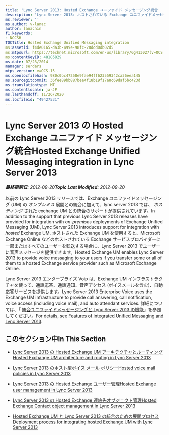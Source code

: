 ```yaml
---
title: 'Lync Server 2013: Hosted Exchange ユニファイド メッセージング統合'
description: 'Lync Server 2013: ホストされている Exchange ユニファイドメッセージングの統合。'
ms.reviewer: ''
ms.author: v-lanac
author: lanachin
f1.keywords:
- NOCSH
TOCTitle: Hosted Exchange Unified Messaging integration
ms:assetid: f4de0165-da3b-499e-98fc-28ddd0db02d5
ms:mtpsurl: https://technet.microsoft.com/en-us/library/Gg413027(v=OCS.15)
ms:contentKeyID: 48185829
ms.date: 07/23/2014
manager: serdars
mtps_version: v=OCS.15
ms.openlocfilehash: 980c0bc47258e9fae94ff623559342ca36eea145
ms.sourcegitcommit: 36fee89bb887bea4f18b19f17a8c69daf5bc423d
ms.translationtype: MT
ms.contentlocale: ja-JP
ms.lasthandoff: 11/26/2020
ms.locfileid: "49427531"
---
```

# <a name="hosted-exchange-unified-messaging-integration-in-lync-server-2013"></a><span data-ttu-id="032e0-103">Lync Server 2013 の Hosted Exchange ユニファイド メッセージング統合</span><span class="sxs-lookup"><span data-stu-id="032e0-103">Hosted Exchange Unified Messaging integration in Lync Server 2013</span></span>

<div data-xmlns="http://www.w3.org/1999/xhtml">

<div class="topic" data-xmlns="http://www.w3.org/1999/xhtml" data-msxsl="urn:schemas-microsoft-com:xslt" data-cs="https://msdn.microsoft.com/">

<div data-asp="https://msdn2.microsoft.com/asp">



</div>

<div id="mainSection">

<div id="mainBody"><span data-ttu-id="032e0-104">

<span> </span></span><span class="sxs-lookup"><span data-stu-id="032e0-104">

<span> </span></span></span>

<span data-ttu-id="032e0-105">_**最終更新日:** 2012-09-20_</span><span class="sxs-lookup"><span data-stu-id="032e0-105">_**Topic Last Modified:** 2012-09-20_</span></span>

<span data-ttu-id="032e0-106">以前の Lync Server 2013 リリースでは、Exchange ユニファイドメッセージング (UM) の *オンプレミス* 展開との統合に加えて、lync server 2013 では、 *ホスティング* された exchange UM との統合のサポートが提供されています。</span><span class="sxs-lookup"><span data-stu-id="032e0-106">In addition to the support that previous Lync Server 2013 releases have provided for integration with *on-premises* deployments of Exchange Unified Messaging (UM), Lync Server 2013 introduces support for integration with *hosted* Exchange UM.</span></span> <span data-ttu-id="032e0-107">ホストされた Exchange UM を使用すると、Microsoft Exchange Online などのホストされている Exchange サービスプロバイダーに一部またはすべてのユーザーを転送する場合に、Lync Server 2013 でユーザーに音声メッセージを提供できます。</span><span class="sxs-lookup"><span data-stu-id="032e0-107">Hosted Exchange UM enables Lync Server 2013 to provide voice messaging to your users if you transfer some or all of them to a hosted Exchange service provider such as Microsoft Exchange Online.</span></span>

<span data-ttu-id="032e0-108">Lync Server 2013 エンタープライズ Voip は、Exchange UM インフラストラクチャを使って、通話応答、通話通知、音声アクセス (ボイスメールを含む)、自動応答サービスを提供します。</span><span class="sxs-lookup"><span data-stu-id="032e0-108">Lync Server 2013 Enterprise Voice uses the Exchange UM infrastructure to provide call answering, call notification, voice access (including voice mail), and auto attendant services.</span></span> <span data-ttu-id="032e0-109">詳細については、「 [統合ユニファイドメッセージングと Lync Server 2013 の機能](lync-server-2013-features-of-integrated-unified-messaging.md)」を参照してください。</span><span class="sxs-lookup"><span data-stu-id="032e0-109">For details, see [Features of integrated Unified Messaging and Lync Server 2013](lync-server-2013-features-of-integrated-unified-messaging.md).</span></span>

<div>

## <a name="in-this-section"></a><span data-ttu-id="032e0-110">このセクション中</span><span class="sxs-lookup"><span data-stu-id="032e0-110">In This Section</span></span>

  - [<span data-ttu-id="032e0-111">Lync Server 2013 の Hosted Exchange UM アーキテクチャとルーティング</span><span class="sxs-lookup"><span data-stu-id="032e0-111">Hosted Exchange UM architecture and routing in Lync Server 2013</span></span>](lync-server-2013-hosted-exchange-um-architecture-and-routing.md)

  - [<span data-ttu-id="032e0-112">Lync Server 2013 のホスト型ボイス メール ポリシー</span><span class="sxs-lookup"><span data-stu-id="032e0-112">Hosted voice mail policies in Lync Server 2013</span></span>](lync-server-2013-hosted-voice-mail-policies.md)

  - [<span data-ttu-id="032e0-113">Lync Server 2013 の Hosted Exchange ユーザー管理</span><span class="sxs-lookup"><span data-stu-id="032e0-113">Hosted Exchange user management in Lync Server 2013</span></span>](lync-server-2013-hosted-exchange-user-management.md)

  - [<span data-ttu-id="032e0-114">Lync Server 2013 の Hosted Exchange 連絡先オブジェクト管理</span><span class="sxs-lookup"><span data-stu-id="032e0-114">Hosted Exchange Contact object management in Lync Server 2013</span></span>](lync-server-2013-hosted-exchange-contact-object-management.md)

  - [<span data-ttu-id="032e0-115">Hosted Exchange UM と Lync Server 2013 の統合のための展開プロセス</span><span class="sxs-lookup"><span data-stu-id="032e0-115">Deployment process for integrating hosted Exchange UM with Lync Server 2013</span></span>](lync-server-2013-deployment-process-for-integrating-hosted-exchange-um.md)

<span data-ttu-id="032e0-116"></div>

</div>

<span> </span>

</div>

</div>

</span><span class="sxs-lookup"><span data-stu-id="032e0-116"></div>

</div>

<span> </span>

</div>

</div>

</span></span></div>

